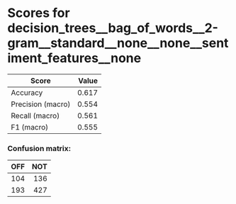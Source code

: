 # Scores for decision_trees__bag_of_words__2-gram__standard__none__none__sentiment_features__none
|      Score      |Value|
|-----------------|----:|
|Accuracy         |0.617|
|Precision (macro)|0.554|
|Recall (macro)   |0.561|
|F1 (macro)       |0.555|

### Confusion matrix:
|OFF|NOT|
|--:|--:|
|104|136|
|193|427|
